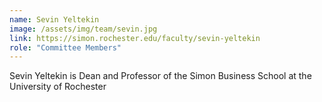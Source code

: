 ```yaml
---
name: Sevin Yeltekin
image: /assets/img/team/sevin.jpg
link: https://simon.rochester.edu/faculty/sevin-yeltekin
role: "Committee Members"
---
```

Sevin Yeltekin is Dean and Professor of the Simon Business School at the University of Rochester
